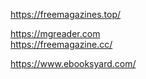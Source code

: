 
https://freemagazines.top/

https://mgreader.com     
https://freemagazine.cc/    

https://www.ebooksyard.com/
